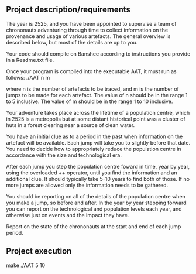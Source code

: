 ## Project description/requirements
The year is 2525, and you have been appointed to supervise a team of chrononauts adventuring through
time to collect information on the provenance and usage of various artefacts. The general overview is
described below, but most of the details are up to you.

Your code should compile on Banshee according to instructions you provide in a Readme.txt file.

Once your program is compiled into the executable AAT, it must run as follows:
./AAT n m

where n is the number of artefacts to be traced, and m is the number of jumps to be made for each
artefact. The value of n should be in the range 1 to 5 inclusive. The value of m should be in the range 1
to 10 inclusive.

Your adventure takes place across the lifetime of a population centre, which in 2525 is a metropolis
but at some distant historical point was a cluster of huts in a forest clearing near a source of clean water.

You have an initial clue as to a period in the past when information on the artefact will be available.
Each jump will take you to slightly before that date. You need to decide how to appropriately reduce the
population centre in accordance with the size and technological era.

After each jump you step the population centre foward in time, year by year, using the overloaded ++
operator, until you find the information and an additional clue. It should typically take 5-10 years to find
both of those. If no more jumps are allowed only the information needs to be gathered.

You should be reporting on all of the details of the population centre when you make a jump, so before
and after. In the year by year stepping forward you can report on the technological and population levels
each year, and otherwise just on events and the impact they have.

Report on the state of the chrononauts at the start and end of each jump period.

## Project execution
make
./AAT 5 10